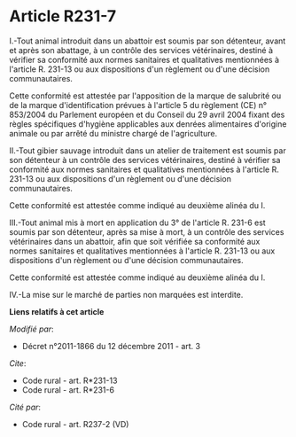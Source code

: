 # Article R231-7

I.-Tout animal introduit dans un abattoir est soumis par son détenteur, avant et après son abattage, à un contrôle des
services vétérinaires, destiné à vérifier sa conformité aux normes sanitaires et qualitatives mentionnées à l'article R.
231-13 ou aux dispositions d'un règlement ou d'une décision communautaires. 

Cette conformité est attestée par l'apposition de la marque de salubrité ou de la marque d'identification prévues à l'article
5 du règlement (CE) n° 853/2004 du Parlement européen et du Conseil du 29 avril 2004 fixant des règles spécifiques d'hygiène
applicables aux denrées alimentaires d'origine animale ou par arrêté du ministre chargé de l'agriculture. 

II.-Tout gibier sauvage introduit dans un atelier de traitement est soumis par son détenteur à un contrôle des services
vétérinaires, destiné à vérifier sa conformité aux normes sanitaires et qualitatives mentionnées à l'article R. 231-13 ou aux
dispositions d'un règlement ou d'une décision communautaires. 

Cette conformité est attestée comme indiqué au deuxième alinéa du I. 

III.-Tout animal mis à mort en application du 3° de l'article R. 231-6 est soumis par son détenteur, après sa mise à mort, à
un contrôle des services vétérinaires dans un abattoir, afin que soit vérifiée sa conformité aux normes sanitaires et
qualitatives mentionnées à l'article R. 231-13 ou aux dispositions d'un règlement ou d'une décision communautaires. 

Cette conformité est attestée comme indiqué au deuxième alinéa du I. 

IV.-La mise sur le marché de parties non marquées est interdite.

**Liens relatifs à cet article**

_Modifié par_:

  - Décret n°2011-1866 du 12 décembre 2011 - art. 3

_Cite_:

  - Code rural - art. R*231-13
  - Code rural - art. R*231-6

_Cité par_:

  - Code rural - art. R237-2 (VD)
